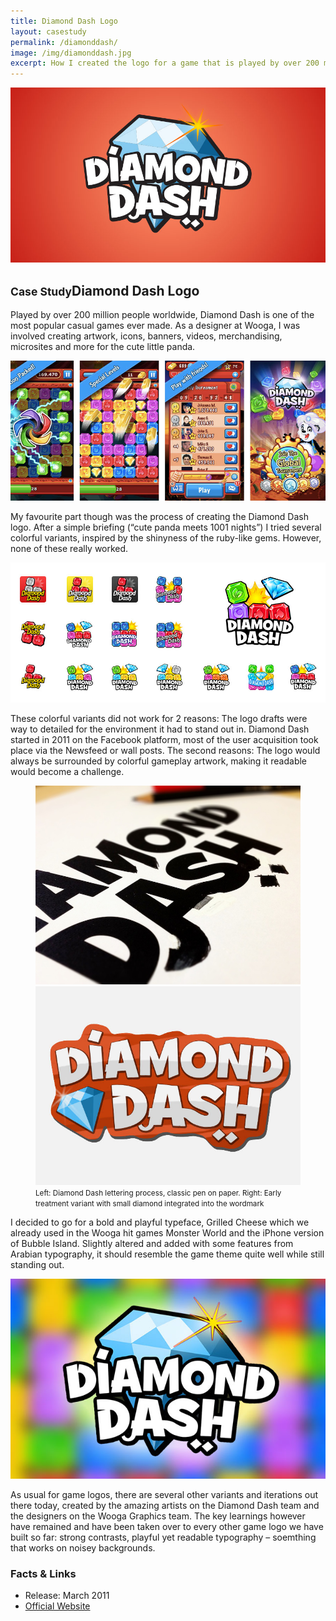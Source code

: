 ```yaml
---
title: Diamond Dash Logo
layout: casestudy
permalink: /diamonddash/
image: /img/diamonddash.jpg
excerpt: How I created the logo for a game that is played by over 200 million people worldwide.
---
```

<section class="block">
  <img src="/img/diamonddash/diamonddash-header.jpg">
</section>

<section>
  <div class="inner">
    <h1><small>Case Study</small>Diamond Dash Logo</h1>
    <p>Played by over 200 million people worldwide, Diamond Dash is one of the most popular casual games ever made. As a designer at Wooga, I was involved creating artwork, icons, banners, videos, merchandising, microsites and more for the cute little panda.</p>
  </div>
  <img src="/img/diamonddash/screenshots.jpg">
  <div class="inner">
    <p>My favourite part though was the process of creating the Diamond Dash logo. After a simple briefing (&ldquo;cute panda meets 1001 nights&rdquo;) I tried several colorful variants, inspired by the shinyness of the ruby-like gems. However, none of these really worked.</p>
  </div>
  <img src="/img/diamonddash/icons-overview.jpg">
  <div class="inner">
    <p>These colorful variants did not work for 2 reasons: The logo drafts were way to detailed for the environment it had to stand out in. Diamond Dash started in 2011 on the Facebook platform, most of the user acquisition took place via the Newsfeed or wall posts. The second reasons: The logo would always be surrounded by colorful gameplay artwork, making it readable would become a challenge.</p>
  </div>
	<figure>
	  <div class="inner grid">
	    <div class="col">
	      <img src="/img/diamonddash/sketch.jpg">
	    </div>
	    <div class="col">
	      <img src="/img/diamonddash/wooden.jpg">
	    </div>
	  </div>
		<figcaption class="inner">
			<p><small>Left: Diamond Dash lettering process, classic pen on paper. Right: Early treatment variant with small diamond integrated into the wordmark</small></p>
		</figcaption>
	</figure>
	<style>
		figcaption p {
			margin-top: 0;
		}
	</style>
  <div class="inner">
    <p>I decided to go for a bold and playful typeface, Grilled Cheese which we already used in the Wooga hit games Monster World and the iPhone version of Bubble Island. Slightly altered and added with some features from Arabian typography, it should resemble the game theme quite well while still standing out.</p>
  </div>  
  <div class="inner">
    <img src="/img/diamonddash/logo-background.jpg">
  </div>
  <div class="inner">
    <p>As usual for game logos, there are several other variants and iterations out there today, created by the amazing artists on the Diamond Dash team and the designers on the Wooga Graphics team. The key learnings however have remained and have been taken over to every other game logo we have built so far: strong contrasts, playful yet readable typography – soemthing that works on noisey backgrounds.</p>
  </div>
</section>

<section class="facts">
  <div class="inner grid">
    <div class="col">
      <h3>Facts &amp; Links</h3>
    </div>
    <div class="col">
      <ul>
        <li>
          Release: March 2011
        </li>
        <li>
          <a href="http://wooga.com/games/diamonddash/">Official Website</a>
        </li>
      </ul>
    </div>
  </div>
</section>